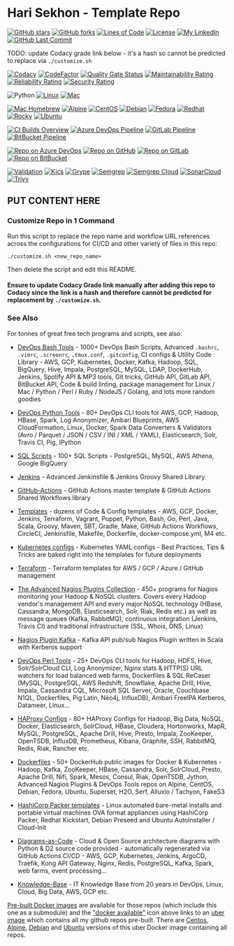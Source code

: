 # Hari Sekhon - Template Repo

[![GitHub stars](https://img.shields.io/github/stars/HariSekhon/Template-Repo?logo=github)](https://github.com/HariSekhon/Template-Repo/stargazers)
[![GitHub forks](https://img.shields.io/github/forks/HariSekhon/Template-Repo?logo=github)](https://github.com/HariSekhon/Template-Repo/network)
[![Lines of Code](https://img.shields.io/badge/lines%20of%20code-1k-lightgrey?logo=codecademy)](https://github.com/HariSekhon/Template-Repo#Hari-Sekhon---Template-Repo)
[![License](https://img.shields.io/badge/license-MIT-green)](https://github.com/HariSekhon/Template-Repo/blob/master/LICENSE)
[![My LinkedIn](https://img.shields.io/badge/LinkedIn%20Profile-HariSekhon-blue?logo=linkedin)](https://www.linkedin.com/in/HariSekhon/)
[![GitHub Last Commit](https://img.shields.io/github/last-commit/HariSekhon/Template-Repo?logo=github)](https://github.com/HariSekhon/Template-Repo/commits/master)

TODO: update Codacy grade link below - it's a hash so cannot be predicted to replace via `./customize.sh`

[![Codacy](https://app.codacy.com/project/badge/Grade/abce2438224948fd93d462cd6aba3aaf)](https://www.codacy.com/gh/HariSekhon/Template-Repo/dashboard)
[![CodeFactor](https://www.codefactor.io/repository/github/harisekhon/Template-Repo/badge)](https://www.codefactor.io/repository/github/harisekhon/Template-Repo)
[![Quality Gate Status](https://sonarcloud.io/api/project_badges/measure?project=HariSekhon_Template-Repo&metric=alert_status)](https://sonarcloud.io/dashboard?id=HariSekhon_Template-Repo)
[![Maintainability Rating](https://sonarcloud.io/api/project_badges/measure?project=HariSekhon_Template-Repo&metric=sqale_rating)](https://sonarcloud.io/dashboard?id=HariSekhon_Template-Repo)
[![Reliability Rating](https://sonarcloud.io/api/project_badges/measure?project=HariSekhon_Template-Repo&metric=reliability_rating)](https://sonarcloud.io/dashboard?id=HariSekhon_Template-Repo)
[![Security Rating](https://sonarcloud.io/api/project_badges/measure?project=HariSekhon_Template-Repo&metric=security_rating)](https://sonarcloud.io/dashboard?id=HariSekhon_Template-Repo)

![Python](https://img.shields.io/badge/Python-3-blue)
[![Linux](https://img.shields.io/badge/OS-Linux-blue?logo=linux)](https://github.com/HariSekhon/DevOps-Bash-tools#hari-sekhon---devops-bash-tools)
[![Mac](https://img.shields.io/badge/OS-Mac-blue?logo=apple)](https://github.com/HariSekhon/DevOps-Bash-tools#hari-sekhon---devops-bash-tools)

[![Mac Homebrew](https://img.shields.io/badge/Mac-Homebrew-999999?logo=apple&logoColor=white)](https://brew.sh/)
[![Alpine](https://img.shields.io/badge/Linux-Alpine-0D597F?logo=alpine%20linux)](https://alpinelinux.org/)
[![CentOS](https://img.shields.io/badge/Linux-CentOS-262577?logo=centos&logoColor=white)](https://www.centos.org/)
[![Debian](https://img.shields.io/badge/Linux-Debian-A81D33?logo=debian)](https://www.debian.org/)
[![Fedora](https://img.shields.io/badge/Linux-Fedora-294172?logo=fedora&logoColor=white)](https://getfedora.org/)
[![Redhat](https://img.shields.io/badge/Linux-Redhat-EE0000?logo=red%20hat)](https://www.redhat.com/en)
[![Rocky](https://img.shields.io/badge/Linux-Rocky-10B981?logo=rockylinux&logoColor=white)](https://rockylinux.org/)
[![Ubuntu](https://img.shields.io/badge/Linux-Ubuntu-E95420?logo=ubuntu&logoColor=white)](https://ubuntu.com/)

<!-- TODO: Replace Azure DevOps Pipeline ID here -->
[![CI Builds Overview](https://img.shields.io/badge/CI%20Builds-Overview%20Page-blue?logo=circleci)](https://harisekhon.github.io/CI-CD/)
[![Azure DevOps Pipeline](https://dev.azure.com/harisekhon/GitHub/_apis/build/status%2FTemplate-Repo?branchName=master)](https://dev.azure.com/harisekhon/GitHub/_build/latest?definitionId=15&branchName=master)
[![GitLab Pipeline](https://img.shields.io/badge/GitLab%20CI-legacy-lightgrey?logo=gitlab)](https://gitlab.com/HariSekhon/Template-Repo/pipelines)
[![BitBucket Pipeline](https://img.shields.io/badge/Bitbucket%20CI-legacy-lightgrey?logo=bitbucket)](https://bitbucket.org/HariSekhon/Template-Repo/addon/pipelines/home#!/)

[![Repo on Azure DevOps](https://img.shields.io/badge/repo-Azure%20DevOps-0078D7?logo=azure%20devops)](https://dev.azure.com/HariSekhon/GitHub/_git/Template-Repo)
[![Repo on GitHub](https://img.shields.io/badge/repo-GitHub-2088FF?logo=github)](https://github.com/HariSekhon/Template-Repo)
[![Repo on GitLab](https://img.shields.io/badge/repo-GitLab-FCA121?logo=gitlab)](https://gitlab.com/HariSekhon/Template-Repo)
[![Repo on BitBucket](https://img.shields.io/badge/repo-BitBucket-0052CC?logo=bitbucket)](https://bitbucket.org/HariSekhon/Template-Repo)

[![Validation](https://github.com/HariSekhon/Template-Repo/actions/workflows/validate.yaml/badge.svg)](https://github.com/HariSekhon/Template-Repo/actions/workflows/validate.yaml)
[![Kics](https://github.com/HariSekhon/Template-Repo/actions/workflows/kics.yaml/badge.svg)](https://github.com/HariSekhon/Template-Repo/actions/workflows/kics.yaml)
[![Grype](https://github.com/HariSekhon/Template-Repo/actions/workflows/grype.yaml/badge.svg)](https://github.com/HariSekhon/Template-Repo/actions/workflows/grype.yaml)
[![Semgrep](https://github.com/HariSekhon/Template-Repo/actions/workflows/semgrep.yaml/badge.svg)](https://github.com/HariSekhon/Template-Repo/actions/workflows/semgrep.yaml)
[![Semgrep Cloud](https://github.com/HariSekhon/Template-Repo/actions/workflows/semgrep-cloud.yaml/badge.svg)](https://github.com/HariSekhon/Template-Repo/actions/workflows/semgrep-cloud.yaml)
[![SonarCloud](https://github.com/HariSekhon/Template-Repo/actions/workflows/sonarcloud.yaml/badge.svg)](https://github.com/HariSekhon/Template-Repo/actions/workflows/sonarcloud.yaml)
[![Trivy](https://github.com/HariSekhon/Template-Repo/actions/workflows/trivy.yaml/badge.svg)](https://github.com/HariSekhon/Template-Repo/actions/workflows/trivy.yaml)


## PUT CONTENT HERE

### Customize Repo in 1 Command

Run this script to replace the repo name and workflow URL references across the configurations for CI/CD and
other variety of files in this repo:

```shell
./customize.sh <new_repo_name>
```

Then delete the script and edit this README.

#### Ensure to update Codacy Grade link manually after adding this repo to Codacy since the link is a hash and therefore cannot be predicted for replacement by `./customize.sh`.

### See Also

For tonnes of great free tech programs and scripts, see also:

- [DevOps Bash Tools](https://github.com/HariSekhon/DevOps-Bash-tools) - 1000+ DevOps Bash Scripts, Advanced `.bashrc`, `.vimrc`, `.screenrc`, `.tmux.conf`, `.gitconfig`, CI configs & Utility Code Library - AWS, GCP, Kubernetes, Docker, Kafka, Hadoop, SQL, BigQuery, Hive, Impala, PostgreSQL, MySQL, LDAP, DockerHub, Jenkins, Spotify API & MP3 tools, Git tricks, GitHub API, GitLab API, BitBucket API, Code & build linting, package management for Linux / Mac / Python / Perl / Ruby / NodeJS / Golang, and lots more random goodies

- [DevOps Python Tools](https://github.com/HariSekhon/DevOps-Python-tools) - 80+ DevOps CLI tools for AWS, GCP, Hadoop, HBase, Spark, Log Anonymizer, Ambari Blueprints, AWS CloudFormation, Linux, Docker, Spark Data Converters & Validators (Avro / Parquet / JSON / CSV / INI / XML / YAML), Elasticsearch, Solr, Travis CI, Pig, IPython

- [SQL Scripts](https://github.com/HariSekhon/SQL-scripts) - 100+ SQL Scripts - PostgreSQL, MySQL, AWS Athena, Google BigQuery

- [Jenkins](https://github.com/HariSekhon/Jenkins) - Advanced Jenkinsfile & Jenkins Groovy Shared Library

- [GitHub-Actions](https://github.com/HariSekhon/GitHub-Actions) - GitHub Actions master template & GitHub Actions Shared Workflows library

- [Templates](https://github.com/HariSekhon/Templates) - dozens of Code & Config templates - AWS, GCP, Docker, Jenkins, Terraform, Vagrant, Puppet, Python, Bash, Go, Perl, Java, Scala, Groovy, Maven, SBT, Gradle, Make, GitHub Actions Workflows, CircleCI, Jenkinsfile, Makefile, Dockerfile, docker-compose.yml, M4 etc.

- [Kubernetes configs](https://github.com/HariSekhon/Kubernetes-configs) - Kubernetes YAML configs - Best Practices, Tips & Tricks are baked right into the templates for future deployments

- [Terraform](https://github.com/HariSekhon/Terraform) - Terraform templates for AWS / GCP / Azure / GitHub management

- [The Advanced Nagios Plugins Collection](https://github.com/HariSekhon/Nagios-Plugins) - 450+ programs for Nagios monitoring your Hadoop & NoSQL clusters. Covers every Hadoop vendor's management API and every major NoSQL technology (HBase, Cassandra, MongoDB, Elasticsearch, Solr, Riak, Redis etc.) as well as message queues (Kafka, RabbitMQ), continuous integration (Jenkins, Travis CI) and traditional infrastructure (SSL, Whois, DNS, Linux)

- [Nagios Plugin Kafka](https://github.com/HariSekhon/Nagios-Plugin-Kafka) - Kafka API pub/sub Nagios Plugin written in Scala with Kerberos support

- [DevOps Perl Tools](https://github.com/harisekhon/perl-tools) - 25+ DevOps CLI tools for Hadoop, HDFS, Hive, Solr/SolrCloud CLI, Log Anonymizer, Nginx stats & HTTP(S) URL watchers for load balanced web farms, Dockerfiles & SQL ReCaser (MySQL, PostgreSQL, AWS Redshift, Snowflake, Apache Drill, Hive, Impala, Cassandra CQL, Microsoft SQL Server, Oracle, Couchbase N1QL, Dockerfiles, Pig Latin, Neo4j, InfluxDB), Ambari FreeIPA Kerberos, Datameer, Linux...

- [HAProxy Configs](https://github.com/HariSekhon/HAProxy-configs) - 80+ HAProxy Configs for Hadoop, Big Data, NoSQL, Docker, Elasticsearch, SolrCloud, HBase, Cloudera, Hortonworks, MapR, MySQL, PostgreSQL, Apache Drill, Hive, Presto, Impala, ZooKeeper, OpenTSDB, InfluxDB, Prometheus, Kibana, Graphite, SSH, RabbitMQ, Redis, Riak, Rancher etc.

- [Dockerfiles](https://github.com/HariSekhon/Dockerfiles) - 50+ DockerHub public images for Docker & Kubernetes - Hadoop, Kafka, ZooKeeper, HBase, Cassandra, Solr, SolrCloud, Presto, Apache Drill, Nifi, Spark, Mesos, Consul, Riak, OpenTSDB, Jython, Advanced Nagios Plugins & DevOps Tools repos on Alpine, CentOS, Debian, Fedora, Ubuntu, Superset, H2O, Serf, Alluxio / Tachyon, FakeS3

- [HashiCorp Packer templates](https://github.com/HariSekhon/Packer-templates) - Linux automated bare-metal installs and portable virtual machines OVA format appliances using HashiCorp Packer, Redhat Kickstart, Debian Preseed and Ubuntu AutoInstaller / Cloud-Init

- [Diagrams-as-Code](https://github.com/HariSekhon/Diagrams-as-Code) - Cloud & Open Source architecture diagrams with Python & D2 source code provided - automatically regenerated via GitHub Actions CI/CD - AWS, GCP, Kubernetes, Jenkins, ArgoCD, Traefik, Kong API Gateway, Nginx, Redis, PostgreSQL, Kafka, Spark, web farms, event processing...

- [Knowledge-Base](https://github.com/HariSekhon/Knowledge-Base) - IT Knowledge Base from 20 years in DevOps, Linux, Cloud, Big Data, AWS, GCP etc.

[Pre-built Docker images](https://hub.docker.com/u/harisekhon/) are available for those repos (which include this one as a submodule) and the ["docker available"](https://hub.docker.com/r/harisekhon/centos-github/)  icon above links to an [uber image](https://hub.docker.com/r/harisekhon/centos-github/) which contains all my github repos pre-built. There are [Centos](https://hub.docker.com/r/harisekhon/centos-github/), [Alpine](https://hub.docker.com/r/harisekhon/alpine-github/), [Debian](https://hub.docker.com/r/harisekhon/debian-github/) and [Ubuntu](https://hub.docker.com/r/harisekhon/ubuntu-github/) versions of this uber Docker image containing all repos.
